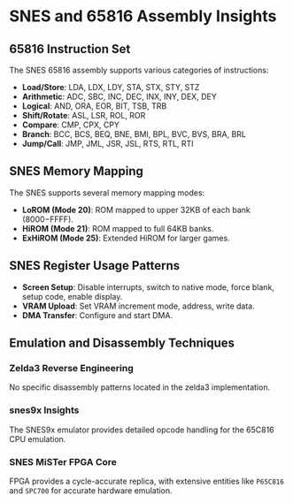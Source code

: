 # SNES and 65816 Assembly Insights

## 65816 Instruction Set

The SNES 65816 assembly supports various categories of instructions:

- **Load/Store**: LDA, LDX, LDY, STA, STX, STY, STZ
- **Arithmetic**: ADC, SBC, INC, DEC, INX, INY, DEX, DEY
- **Logical**: AND, ORA, EOR, BIT, TSB, TRB
- **Shift/Rotate**: ASL, LSR, ROL, ROR
- **Compare**: CMP, CPX, CPY
- **Branch**: BCC, BCS, BEQ, BNE, BMI, BPL, BVC, BVS, BRA, BRL
- **Jump/Call**: JMP, JML, JSR, JSL, RTS, RTL, RTI

## SNES Memory Mapping

The SNES supports several memory mapping modes:

- **LoROM (Mode 20)**: ROM mapped to upper 32KB of each bank ($8000-$FFFF).
- **HiROM (Mode 21)**: ROM mapped to full 64KB banks.
- **ExHiROM (Mode 25)**: Extended HiROM for larger games.

## SNES Register Usage Patterns

- **Screen Setup**: Disable interrupts, switch to native mode, force blank, setup code, enable display.
- **VRAM Upload**: Set VRAM increment mode, address, write data.
- **DMA Transfer**: Configure and start DMA.

## Emulation and Disassembly Techniques

### Zelda3 Reverse Engineering
No specific disassembly patterns located in the zelda3 implementation.

### snes9x Insights
The SNES9x emulator provides detailed opcode handling for the 65C816 CPU emulation.

### SNES MiSTer FPGA Core
FPGA provides a cycle-accurate replica, with extensive entities like `P65C816` and `SPC700` for accurate hardware emulation.

